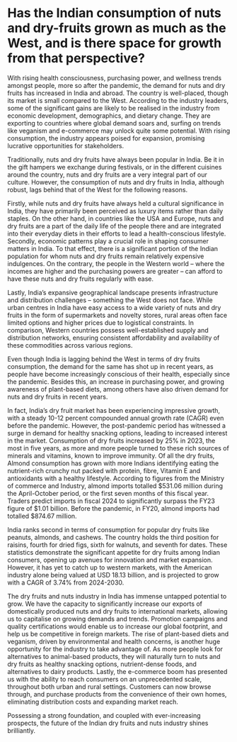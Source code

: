 # Has the Indian consumption of nuts and dry-fruits grown as much as the West, and is there space for growth from that perspective?

With rising health consciousness, purchasing power, and wellness trends amongst people, more so after the pandemic, the demand for nuts and dry fruits has increased in India and abroad. The country is well-placed, though its market is small compared to the West. According to the industry leaders, some of the significant gains are likely to be realised in the industry from economic development, demographics, and dietary change. They are exporting to countries where global demand soars and, surfing on trends like veganism and e-commerce may unlock quite some potential. With rising consumption, the industry appears poised for expansion, promising lucrative opportunities for stakeholders.

Traditionally, nuts and dry fruits have always been popular in India. Be it in the gift hampers we exchange during festivals, or in the different cuisines around the country, nuts and dry fruits are a very integral part of our culture. However, the consumption of nuts and dry fruits in India, although robust, lags behind that of the West for the following reasons.

Firstly, while nuts and dry fruits have always held a cultural significance in India, they have primarily been perceived as luxury items rather than daily staples. On the other hand, in countries like the USA and Europe, nuts and dry fruits are a part of the daily life of the people there and are integrated into their everyday diets in their efforts to lead a health-conscious lifestyle. Secondly, economic patterns play a crucial role in shaping consumer matters in India. To that effect, there is a significant portion of the Indian population for whom nuts and dry fruits remain relatively expensive indulgences. On the contrary, the people in the Western world – where the incomes are higher and the purchasing powers are greater – can afford to have these nuts and dry fruits regularly with ease.

Lastly, India’s expansive geographical landscape presents infrastructure and distribution challenges – something the West does not face. While urban centres in India have easy access to a wide variety of nuts and dry fruits in the form of supermarkets and novelty stores, rural areas often face limited options and higher prices due to logistical constraints. In comparison, Western countries possess well-established supply and distribution networks, ensuring consistent affordability and availability of these commodities across various regions.

Even though India is lagging behind the West in terms of dry fruits consumption, the demand for the same has shot up in recent years, as people have become increasingly conscious of their health, especially since the pandemic. Besides this, an increase in purchasing power, and growing awareness of plant-based diets, among others have also driven demand for nuts and dry fruits in recent years.

In fact, India’s dry fruit market has been experiencing impressive growth, with a steady 10-12 percent compounded annual growth rate (CAGR) even before the pandemic. However, the post-pandemic period has witnessed a surge in demand for healthy snacking options, leading to increased interest in the market. Consumption of dry fruits increased by 25% in 2023, the most in five years, as more and more people turned to these rich sources of minerals and vitamins, known to improve immunity. Of all the dry fruits, Almond consumption has grown with more Indians identifying eating the nutrient-rich crunchy nut packed with protein, fibre, Vitamin E and antioxidants with a healthy lifestyle. According to figures from the Ministry of commerce and Industry, almond imports totalled $531.06 million during the April-October period, or the first seven months of this fiscal year. Traders predict imports in fiscal 2024 to significantly surpass the FY23 figure of $1.01 billion. Before the pandemic, in FY20, almond imports had totalled $874.67 million.

India ranks second in terms of consumption for popular dry fruits like peanuts, almonds, and cashews. The country holds the third position for raisins, fourth for dried figs, sixth for walnuts, and seventh for dates. These statistics demonstrate the significant appetite for dry fruits among Indian consumers, opening up avenues for innovation and market expansion. However, it has yet to catch up to western markets, with the American industry alone being valued at USD 18.13 billion, and is projected to grow with a CAGR of 3.74% from 2024-2030.

The dry fruits and nuts industry in India has immense untapped potential to grow. We have the capacity to significantly increase our exports of domestically produced nuts and dry fruits to international markets, allowing us to capitalise on growing demands and trends. Promotion campaigns and quality certifications would enable us to increase our global footprint, and help us be competitive in foreign markets. The rise of plant-based diets and veganism, driven by environmental and health concerns, is another huge opportunity for the industry to take advantage of. As more people look for alternatives to animal-based products, they will naturally turn to nuts and dry fruits as healthy snacking options, nutrient-dense foods, and alternatives to dairy products. Lastly, the e-commerce boom has presented us with the ability to reach consumers on an unprecedented scale, throughout both urban and rural settings. Customers can now browse through, and purchase products from the convenience of their own homes, eliminating distribution costs and expanding market reach.

Possessing a strong foundation, and coupled with ever-increasing prospects, the future of the Indian dry fruits and nuts industry shines brilliantly.